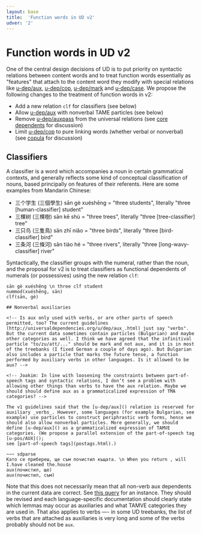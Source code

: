 ```yaml
---
layout: base
title:  'Function words in UD v2'
udver: '2'
---
```


# Function words in UD v2

One of the central design decisions of UD is to put priority on syntactic relations between content words and to treat function words essentially as "features" that attach to the content word they modify with special relations like [u-dep/aux](), [u-dep/cop](), [u-dep/mark]() and [u-dep/case](). We propose the following changes to the treatment of function words in v2:

* Add a new relation `clf` for classifiers (see below)
* Allow [u-dep/aux]() with nonverbal TAME particles (see below)
* Remove [u-dep/auxpass]() from the universal relations (see [core dependents](core-dependents.html) for discussion)
* Limit [u-dep/cop]() to pure linking words (whether verbal or nonverbal) (see [copula](copula.html) for discussion)
<!--* Allow [u-dep/case]() with subordinate clauses when it has a clear case-marking function (see below)-->

## Classifiers

A classifier is a word which accompanies a noun in certain grammatical contexts, and generally reflects some kind of conceptual classification of nouns, based principally on features of their referents. Here are some examples from Mandarin Chinese:

* 三个学生 (三個學生) sān gè xuéshēng = "three students", literally "three [human-classifier] student"
* 三棵树 (三棵樹) sān kē shù = "three trees", literally "three [tree-classifier] tree"
* 三只鸟 (三隻鳥) sān zhī niǎo = "three birds", literally "three [bird-classifier] bird"
* 三条河 (三條河) sān tiáo hé = "three rivers", literally "three [long-wavy-classifier] river"

Syntactically, the classifier groups with the numeral, rather than the noun, and the proposal for v2 is to treat classifiers
as functional dependents of numerals (or possessives) using the new relation `clf`:

~~~ sdparse
sān gè xuéshēng \n three clf student
nummod(xuéshēng, sān)
clf(sān, gè)

## Nonverbal auxiliaries

<!-- Is aux only used with verbs, or are other parts of speech permitted, too? The current guidelines (http://universaldependencies.org/u/dep/aux_.html) just say "verbs". But the current data sometimes contain particles (Bulgarian) and maybe other categories as well. I think we have agreed that the infinitival particle "to/zu/att/..." should be mark and not aux, and it is in most of the treebanks (I fixed German a couple of days ago). But Bulgarian also includes a particle that marks the future tense, a function performed by auxiliary verbs in other languages. Is it allowed to be aux? -->

<!-- Joakim: In line with loosening the constraints between part-of-speech tags and syntactic relations, I don’t see a problem with allowing other things than verbs to have the aux relation. Maybe we should should define aux as a grammaticalized expression of TMA categories? -->

The v1 guidelines said that the [u-dep/aux]() relation is reserved for auxiliary _verbs_. However, some languages (for example Bulgarian, see example) use particles to construct periphrastic verb forms, hence we should also allow nonverbal particles. More generally, we should define [u-dep/aux]() as a grammaticalized expression of TAMVE categories. (We propose a parallel extension of the part-of-speech tag [u-pos/AUX](); 
see [part-of-speech tags](postags.html).)

~~~ sdparse
Като се прибереш, ще съм почистил къщата. \n When you return , will I.have cleaned the.house
aux(почистил, ще)
aux(почистил, съм)
~~~

Note that this does not necessarily mean that all non-verb aux dependents in the current data are correct. See [this query](http://bionlp-www.utu.fi/dep_search/query?search=%21%28AUX%7CVERB%29+%28%3Caux%7C%3Cauxpass%29+_&db=UD_English-dev) for an instance. They should be revised and each language-specific documentation should clearly state which lemmas may occur as auxiliaries and what TAMVE categories they are used in. That also applies to verbs —- in some UD treebanks, the list of verbs that are attached as auxiliaries is very long and some of the verbs probably should not be `aux`.

<!-- ## The use of case and mark with subordinate clauses

The [u-dep/case]() relation is used for adpositions and other particles that perform a case-marking function (in a wide sense). For example: 

~~~ sdparse
he depends on her
nmod(depends, her)
case(her, on)
~~~

The [u-dep/mark]() relation is used for subordinate conjunctions and other words that mark subordinate clauses (without having a referential function like relative pronouns). Thus:

~~~ sdparse
he believes that it is raining
ccomp(believes, raining)
mark(raining, that)
~~~

The assumption in v1 is that if the head is a nominal, only [u-dep/case]() can be used, and if the head is a clausal predicate, only [u-dep/mark]() can be used. However, applying this rule strictly means missing important generalizations
in languages that allow case-marking elements to attach to subordinate clauses. Consider the following Swedish 
examples:

~~~ sdparse
han tror henne \n he believes her
dobj(tror, henne)
~~~

~~~ sdparse
han litar på henne \n he trusts in her
nmod(litar, henne)
case(henne, på)
~~~

~~~ sdparse
han tror att det regnar \n he believes that it is raining
ccomp(tror, regnar)
mark(regnar, att)
~~~

~~~ sdparse
han litar på att det regnar \n he trusts in that it is raining
advcl(litar, regnar)
mark(regnar, att)
case(regnar, på)
~~~

The function of the preposition "på" is exactly the same in the second and fourth example, namely to convert a structure that can occur in a core role ([u-dep/dobj](), [u-dep/ccomp]()) to a structure that occurs in an oblique role 
([u-dep/nmod](), [u-dep/advcl]()). This function is completely distinct from the function of "att" in the third and fourth example, namely to convert a main clause structure into a subordinate or embedded clause. If we insist that "på" must be labed [u-dep/mark]() in the fourth example, because it attaches to a clausal predicate, then its function will be misrepresented.
-->

